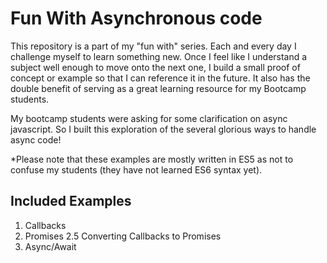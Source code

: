 # Fun With Asynchronous code

This repository is a part of my "fun with" series. Each and every day I challenge myself to learn something new. Once I feel like I understand a subject well enough to move onto the next one, I build a small proof of concept or example so that I can reference it in the future. It also has the double benefit of serving as a great learning resource for my Bootcamp students.

My bootcamp students were asking for some clarification on async javascript. So I built this exploration of the several glorious ways to handle async code!

*Please note that these examples are mostly written in ES5 as not to confuse my students (they have not learned ES6 syntax yet).

## Included Examples

1. Callbacks
2. Promises 
2.5 Converting Callbacks to Promises
3. Async/Await
